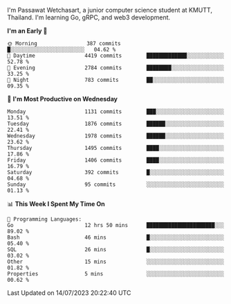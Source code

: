 
I'm Passawat Wetchasart, a junior computer science student at KMUTT, Thailand. I'm learning Go, gRPC, and web3 development.



<!--START_SECTION:waka-->
**I'm an Early 🐤** 

```text
🌞 Morning                387 commits         █░░░░░░░░░░░░░░░░░░░░░░░░   04.62 % 
🌆 Daytime                4419 commits        █████████████░░░░░░░░░░░░   52.78 % 
🌃 Evening                2784 commits        ████████░░░░░░░░░░░░░░░░░   33.25 % 
🌙 Night                  783 commits         ██░░░░░░░░░░░░░░░░░░░░░░░   09.35 % 
```
📅 **I'm Most Productive on Wednesday** 

```text
Monday                   1131 commits        ███░░░░░░░░░░░░░░░░░░░░░░   13.51 % 
Tuesday                  1876 commits        ██████░░░░░░░░░░░░░░░░░░░   22.41 % 
Wednesday                1978 commits        ██████░░░░░░░░░░░░░░░░░░░   23.62 % 
Thursday                 1495 commits        ████░░░░░░░░░░░░░░░░░░░░░   17.86 % 
Friday                   1406 commits        ████░░░░░░░░░░░░░░░░░░░░░   16.79 % 
Saturday                 392 commits         █░░░░░░░░░░░░░░░░░░░░░░░░   04.68 % 
Sunday                   95 commits          ░░░░░░░░░░░░░░░░░░░░░░░░░   01.13 % 
```


📊 **This Week I Spent My Time On** 

```text
💬 Programming Languages: 
Go                       12 hrs 50 mins      ██████████████████████░░░   89.02 % 
Bash                     46 mins             █░░░░░░░░░░░░░░░░░░░░░░░░   05.40 % 
SQL                      26 mins             █░░░░░░░░░░░░░░░░░░░░░░░░   03.02 % 
Other                    15 mins             ░░░░░░░░░░░░░░░░░░░░░░░░░   01.82 % 
Properties               5 mins              ░░░░░░░░░░░░░░░░░░░░░░░░░   00.62 % 
```


 Last Updated on 14/07/2023 20:22:40 UTC
<!--END_SECTION:waka-->

<!--
**markpassawat/markpassawat** is a ✨ _special_ ✨ repository because its `README.md` (this file) appears on your GitHub profile.

Here are some ideas to get you started:

- 🔭 I’m currently working on ...
- 🌱 I’m currently learning ...
- 👯 I’m looking to collaborate on ...
- 🤔 I’m looking for help with ...
- 💬 Ask me about ...
- 📫 How to reach me: ...
- 😄 Pronouns: He/Him
- ⚡ Fun fact: ...
-->
